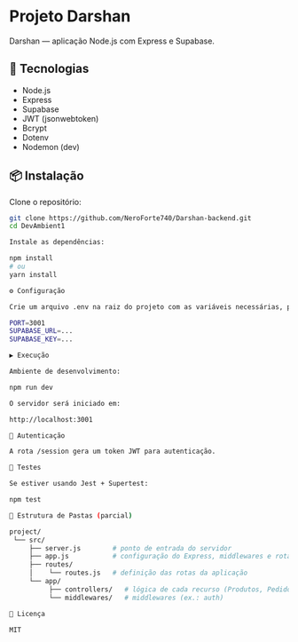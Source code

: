 # Projeto Darshan

Darshan — aplicação Node.js com Express e Supabase.

## 🚀 Tecnologias
- Node.js
- Express
- Supabase
- JWT (jsonwebtoken)
- Bcrypt
- Dotenv
- Nodemon (dev)

## 📦 Instalação

Clone o repositório:

```bash
git clone https://github.com/NeroForte740/Darshan-backend.git
cd DevAmbient1

Instale as dependências:

npm install
# ou
yarn install

⚙️ Configuração

Crie um arquivo .env na raiz do projeto com as variáveis necessárias, por exemplo:

PORT=3001
SUPABASE_URL=...
SUPABASE_KEY=...

▶️ Execução

Ambiente de desenvolvimento:

npm run dev

O servidor será iniciado em:

http://localhost:3001

🔑 Autenticação

A rota /session gera um token JWT para autenticação.

🧪 Testes

Se estiver usando Jest + Supertest:

npm test

📁 Estrutura de Pastas (parcial)

project/
 └── src/
     ├── server.js        # ponto de entrada do servidor
     ├── app.js           # configuração do Express, middlewares e rotas
     ├── routes/
     │    └── routes.js   # definição das rotas da aplicação
     └── app/
          ├── controllers/   # lógica de cada recurso (Produtos, Pedidos, etc.)
          └── middlewares/   # middlewares (ex.: auth)

📜 Licença

MIT

